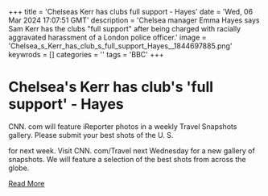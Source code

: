+++
title = 'Chelseas Kerr has clubs full support - Hayes'
date = 'Wed, 06 Mar 2024 17:07:51 GMT'
description = 'Chelsea manager Emma Hayes says Sam Kerr has the clubs "full support" after being charged with racially aggravated harassment of a London police officer.'
image = 'Chelsea_s_Kerr_has_club_s_full_support_Hayes__1844697885.png'
keywrods =  []
categories = ''
tags = 'BBC'
+++

# Chelsea's Kerr has club's 'full support' - Hayes

CNN.
com will feature iReporter photos in a weekly Travel Snapshots gallery.
Please submit your best shots of the U.
S.

for next week.
Visit CNN.
com/Travel next Wednesday for a new gallery of snapshots.
We will feature a selection of the best shots from across the globe.


[Read More](https://www.bbc.co.uk/sport/football/68492930)
